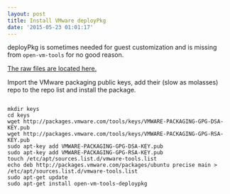 ```yaml
---
layout: post
title: Install VMware deployPkg
date: '2015-05-23 01:01:17'
---
```


deployPkg is sometimes needed for guest customization and is missing from `open-vm-tools` for no good reason.

[The raw files are located here.](http://packages.vmware.com/packages/ubuntu/dists/trusty/main/binary-amd64/index.html)

Import the VMware packaging public keys, add their (slow as molasses) repo to the repo list and install the package.

```shell

mkdir keys
cd keys
wget http://packages.vmware.com/tools/keys/VMWARE-PACKAGING-GPG-DSA-KEY.pub
wget http://packages.vmware.com/tools/keys/VMWARE-PACKAGING-GPG-RSA-KEY.pub
sudo apt-key add VMWARE-PACKAGING-GPG-DSA-KEY.pub
sudo apt-key add VMWARE-PACKAGING-GPG-RSA-KEY.pub
touch /etc/apt/sources.list.d/vmware-tools.list
echo deb http://packages.vmware.com/packages/ubuntu precise main > /etc/apt/sources.list.d/vmware-tools.list
sudo apt-get update
sudo apt-get install open-vm-tools-deploypkg
```
